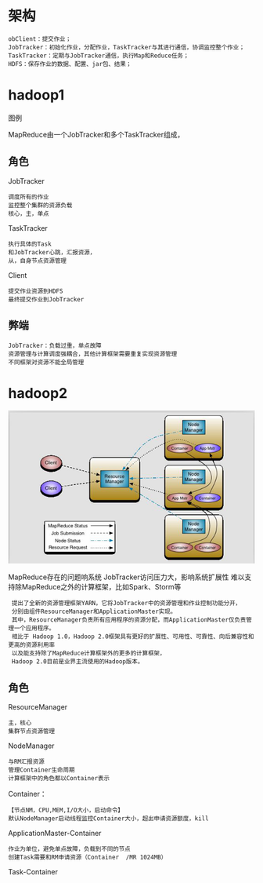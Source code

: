 # 架构
    
    obClient：提交作业；
    JobTracker：初始化作业，分配作业，TaskTracker与其进行通信，协调监控整个作业；
    TaskTracker：定期与JobTracker通信，执行Map和Reduce任务；
    HDFS：保存作业的数据、配置、jar包、结果；
 
 
# hadoop1    	

图例

    
   MapReduce由一个JobTracker和多个TaskTracker组成，


## 角色

JobTracker

    调度所有的作业
    监控整个集群的资源负载
    核心，主，单点


TaskTracker

    执行具体的Task
    和JobTracker心跳，汇报资源，
    从，自身节点资源管理


Client


    提交作业资源到HDFS
    最终提交作业到JobTracker


## 弊端

    JobTracker：负载过重，单点故障
    资源管理与计算调度强耦合，其他计算框架需要重复实现资源管理
    不同框架对资源不能全局管理

# hadoop2

    	
![](https://github.com/RodJohn/Hadoop/blob/master/pic/mrstruct2.png?)

MapReduce存在的问题响系统
JobTracker访问压力大，影响系统扩展性
难以支持除MapReduce之外的计算框架，比如Spark、Storm等

     提出了全新的资源管理框架YARN，它将JobTracker中的资源管理和作业控制功能分开，
     分别由组件ResourceManager和ApplicationMaster实现。
     其中，ResourceManager负责所有应用程序的资源分配，而ApplicationMaster仅负责管理一个应用程序。
     相比于 Hadoop 1.0，Hadoop 2.0框架具有更好的扩展性、可用性、可靠性、向后兼容性和更高的资源利用率
     以及能支持除了MapReduce计算框架外的更多的计算框架，
     Hadoop 2.0目前是业界主流使用的Hadoop版本。

## 角色

ResourceManager

    主，核心
    集群节点资源管理

NodeManager

    与RM汇报资源
    管理Container生命周期
    计算框架中的角色都以Container表示
    
Container：
    
    【节点NM，CPU,MEM,I/O大小，启动命令】
    默认NodeManager启动线程监控Container大小，超出申请资源额度，kill

ApplicationMaster-Container

    作业为单位，避免单点故障，负载到不同的节点
    创建Task需要和RM申请资源（Container  /MR 1024MB）

Task-Container


